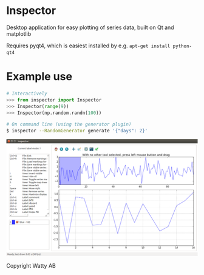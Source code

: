 # Inspector
Desktop application for easy plotting of series data, built on Qt and matplotlib

Requires pyqt4, which is easiest installed by e.g. `apt-get install python-qt4`

# Example use
```python
# Interactively
>>> from inspector import Inspector
>>> Inspector(range(9))
>>> Inspector(np.random.randn(100))
```
```sh
# On command line (using the generator plugin)
$ inspector --RandomGenerator generate '{"days": 2}'
```
![GUI sample image](/gui_sample.png)

Copyright Watty AB 
